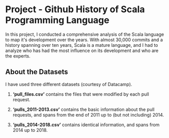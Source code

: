 # Project - Github History of Scala Programming Language

In this project, I conducted a comprehensive analysis of the Scala language to map it's development over the years.
With almost 30,000 commits and a history spanning over ten years, Scala is a mature language, and I had to analyze who has had the most influence on its development and who are the experts.

## About the Datasets

I have used three different datasets (courtesy of Datacamp).

1. **‘pull_files.csv’** contains the files that were modified by each pull request.

2. **‘pulls_2011-2013.csv’** contains the basic information about the pull requests, and spans from the end of 2011 up to (but not including) 2014.

3. **‘pulls_2014-2018.csv’** contains identical information, and spans from 2014 up to 2018.
